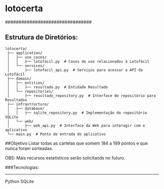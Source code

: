 # lotocerta

################################

## Estrutura de Diretórios:

```
lotocerta/
 ├── application/
 │   ├── use_cases/
 │   │   ├── lotofacil.py  # Casos de uso relacionados à Lotofácil
 │   └── services/
 │       ├── lotofacil_api.py  # Serviços para acessar a API da Lotofácil
 ├── domain/
 │   ├── entities/
 │   │   ├── resultado.py  # Entidade Resultado
 │   └── repositories/
 │       ├── resultado_repository.py  # Interface de repositório para Resultados
 ├── infrastructure/
 │   ├── database/
 │   │   ├── sqlite_repository.py  # Implementação do repositório SQLite
 │   └── web/
 │       ├── web_api.py  # Interface da Web para interagir com o aplicativo
 └── main.py  # Ponto de entrada do aplicativo
 ```


##Objetivo
Listar todas as cartelas que somem 184 a 199 pontos e que nunca foram sorteadas.

OBS: Mais recursos estatísticos serão solicitaods no futuro.


###Tecnologias:
________________________________________________________________

Python
SQLite


